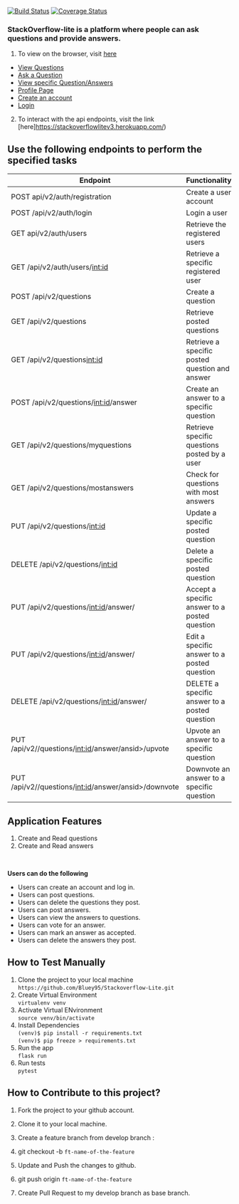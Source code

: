 [![Build Status](https://travis-ci.org/Bluey95/Stackoverflow-Lite.svg?branch=develop)](https://travis-ci.org/Bluey95/Stackoverflow-Lite)  [![Coverage Status](https://coveralls.io/repos/github/Bluey95/Stackoverflow-Lite/badge.svg?branch=challenge_three_latest)](https://coveralls.io/github/Bluey95/Stackoverflow-Lite?branch=challenge_three_latest)
### StackOverflow-lite is a platform where people can ask questions and provide answers. 

1. To view on the browser, visit [here](https://bluey95.github.io/Stackoverflow-Lite/)
* [View Questions](https://bluey95.github.io/Stackoverflow-Lite/)
* [Ask a Question](https://bluey95.github.io/Stackoverflow-Lite/userask.html)
* [View specific Question/Answers](https://bluey95.github.io/Stackoverflow-Lite/viewquestions.html)
* [Profile Page](https://bluey95.github.io/Stackoverflow-Lite/profile.html)
* [Create an account](https://bluey95.github.io/Stackoverflow-Lite/signup.html)
* [Login](https://bluey95.github.io/Stackoverflow-Lite/signin.html)




2. To interact with the api endpoints, visit the link [here]https://stackoverflowlitev3.herokuapp.com/)<br>

## Use the following endpoints to perform the specified tasks
		 
| 	Endpoint                               | Functionality                                                  
| ---------------------------------------------| -----------------------------------------------|
| POST api/v2/auth/registration                | Create a user account                          |          
| POST /api/v2/auth/login                      | Login a user                                   |
| GET api/v2/auth/users                        | Retrieve the registered users                  |
| GET /api/v2/auth/users/<int:id>              | Retrieve a specific registered user            |
| POST /api/v2/questions                       | Create a question                              |
| GET /api/v2/questions                        | Retrieve posted questions                      |
| GET /api/v2/questions<int:id>                | Retrieve a specific posted question and answer |
| POST /api/v2/questions/<int:id>/answer       | Create an answer to a specific question        |
| GET /api/v2/questions/myquestions            | Retrieve specific questions posted by a user   |
| GET /api/v2/questions/mostanswers            | Check for questions with most answers   |
| PUT /api/v2/questions/<int:id>               | Update a specific posted question              |
| DELETE /api/v2/questions/<int:id>            | Delete a specific posted question              |
| PUT /api/v2/questions/<int:id>/answer/<ansid> | Accept a specific answer to a posted question  |
| PUT /api/v2/questions/<int:id>/answer/<ansid> | Edit a specific answer to a posted question    |
| DELETE /api/v2/questions/<int:id>/answer/<ansid> | DELETE a specific answer to a posted question  |
| PUT /api/v2//questions/<int:id>/answer/ansid>/upvote | Upvote an answer to a specific question |
| PUT /api/v2//questions/<int:id>/answer/ansid>/downvote | Downvote an answer to a specific question |
		 

## Application Features

1. Create and Read questions
2. Create and Read answers

<br>

**Users can do the following**

* Users can create an account and log in.
* Users can post questions.
* Users can delete the questions they post.
* Users can post answers.
* Users can view the answers to questions. 
* Users can vote for an answer.
* Users can mark an answer as accepted.
* Users can delete the answers they post.

## How to Test Manually
1. Clone the project to your local machine <br>
		`https://github.com/Bluey95/Stackoverflow-Lite.git`
2. Create Virtual Environment <br>
		`virtualenv venv`
3. Activate Virtual ENvironment<br>
		`source venv/bin/activate`
4. Install Dependencies<br>
		`(venv)$ pip install -r requirements.txt` <br>
		`(venv)$ pip freeze > requirements.txt` <br>
5. Run the app <br>
		`flask run`<br>
6. Run tests <br>
		`pytest`
		<br>
## How to Contribute to this project?

1. Fork the project to your github account.

2. Clone it to your local machine.

3. Create a feature branch from develop branch :

4. git checkout -b `ft-name-of-the-feature`

5. Update and Push the changes to github.

6. git push origin `ft-name-of-the-feature`

7. Create Pull Request to my develop branch as base branch.




